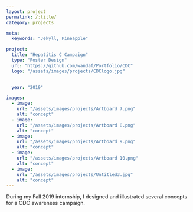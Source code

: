 ```yaml
---
layout: project
permalink: /:title/
category: projects

meta:
  keywords: "Jekyll, Pineapple"

project:
  title: "Hepatitis C Campaign"
  type: "Poster Design"
  url: "https://github.com/wandaf/Portfolio/CDC"
  logo: "/assets/images/projects/CDClogo.jpg"
 

  year: "2019"

images:
  - image:
    url: "/assets/images/projects/Artboard 7.png"
    alt: "concept"
  - image:
    url: "/assets/images/projects/Artboard 8.png"
    alt: "concept"
  - image:
    url: "/assets/images/projects/Artboard 9.png"
    alt: "concept"
  - image:
    url: "/assets/images/projects/Artboard 10.png"
    alt: "concept"
  - image:
    url: "/assets/images/projects/Untitled3.jpg"
    alt: "concept"
---
```

<p>During my Fall 2019 internship, I designed and illustrated several concepts for a CDC awareness campaign.</p>

